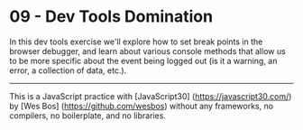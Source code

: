 # 09 - Dev Tools Domination

In this dev tools exercise we'll explore how to set break points in the browser debugger, and learn about various console methods that allow us to be more specific about the event being logged out (is it a warning, an error, a collection of data, etc.).

---

This is a JavaScript practice with [JavaScript30] (https://javascript30.com/) by [Wes Bos] (https://github.com/wesbos) without any frameworks, no compilers, no boilerplate, and no libraries.
